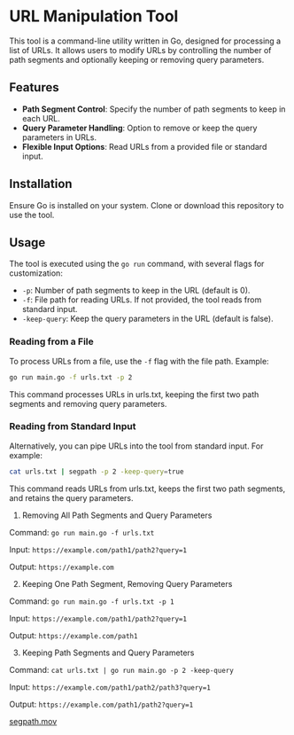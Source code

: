# URL Manipulation Tool

This tool is a command-line utility written in Go, designed for processing a list of URLs. It allows users to modify URLs by controlling the number of path segments and optionally keeping or removing query parameters.

## Features

- **Path Segment Control**: Specify the number of path segments to keep in each URL.
- **Query Parameter Handling**: Option to remove or keep the query parameters in URLs.
- **Flexible Input Options**: Read URLs from a provided file or standard input.

## Installation

Ensure Go is installed on your system. Clone or download this repository to use the tool.

## Usage

The tool is executed using the `go run` command, with several flags for customization:

- `-p`: Number of path segments to keep in the URL (default is 0).
- `-f`: File path for reading URLs. If not provided, the tool reads from standard input.
- `-keep-query`: Keep the query parameters in the URL (default is false).

### Reading from a File

To process URLs from a file, use the `-f` flag with the file path. Example:

```bash
go run main.go -f urls.txt -p 2
```

This command processes URLs in urls.txt, keeping the first two path segments and removing query parameters.

### Reading from Standard Input

Alternatively, you can pipe URLs into the tool from standard input. For example:

```bash
cat urls.txt | segpath -p 2 -keep-query=true
```

This command reads URLs from urls.txt, keeps the first two path segments, and retains the query parameters.

1. Removing All Path Segments and Query Parameters

Command: `go run main.go -f urls.txt`

Input: `https://example.com/path1/path2?query=1`

Output: `https://example.com`

2. Keeping One Path Segment, Removing Query Parameters

Command: `go run main.go -f urls.txt -p 1`

Input: `https://example.com/path1/path2?query=1`

Output: `https://example.com/path1`

3. Keeping Path Segments and Query Parameters

Command: `cat urls.txt | go run main.go -p 2 -keep-query`

Input: `https://example.com/path1/path2/path3?query=1`

Output: `https://example.com/path1/path2?query=1`

[segpath.mov](./segpath.mov)

